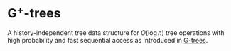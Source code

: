 # G<sup>+</sup>-trees 

A history-independent tree data structure for $O(\log n)$ tree operations with high probability and fast sequential access as introduced in [G-trees](https://g-trees.github.io/g_trees/).
